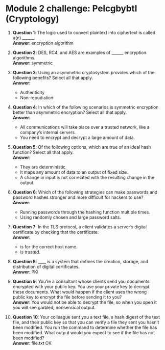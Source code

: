 # Module 2 challenge: Pelcgbybtl (Cryptology)


1. **Question 1**: The logic used to convert plaintext into ciphertext is called a(n) ______.  
   **Answer**: encryption algorithm

2. **Question 2**: DES, RC4, and AES are examples of ______ encryption algorithms.  
   **Answer**: symmetric

3. **Question 3**: Using an asymmetric cryptosystem provides which of the following benefits? Select all that apply.  
   **Answer**:  
   - Authenticity  
   - Non-repudiation  

4. **Question 4**: In which of the following scenarios is symmetric encryption better than asymmetric encryption? Select all that apply.  
   **Answer**:  
   - All communications will take place over a trusted network, like a company’s internal servers.  
   - You need to encrypt and decrypt a large amount of data.

5. **Question 5**: Of the following options, which are true of an ideal hash function? Select all that apply.  
   **Answer**:  
   - They are deterministic.  
   - It maps any amount of data to an output of fixed size.  
   - A change in input is not correlated with the resulting change in the output.  

6. **Question 6**: Which of the following strategies can make passwords and password hashes stronger and more difficult for hackers to use?  
   **Answer**:  
   - Running passwords through the hashing function multiple times.  
   - Using randomly chosen and large password salts.  

7. **Question 7**: In the TLS protocol, a client validates a server’s digital certificate by checking that the certificate:  
   **Answer**:  
   - is for the correct host name.  
   - is trusted.  

8. **Question 8**: ____ is a system that defines the creation, storage, and distribution of digital certificates.  
   **Answer**: PKI

9. **Question 9**: You’re a consultant whose clients send you documents encrypted with your public key. You use your private key to decrypt these documents. What would happen if the client uses the wrong public key to encrypt the file before sending it to you?  
   **Answer**: You would not be able to decrypt the file, so when you open it you will see garbled, nonsensical output.

10. **Question 10**: Your colleague sent you a text file, a hash digest of the text file, and their public key so that you can verify a file they sent you hasn’t been modified. You run the command to determine whether the file has been modified. What output would you expect to see if the file has not been modified?  
   **Answer**: file.txt OK
